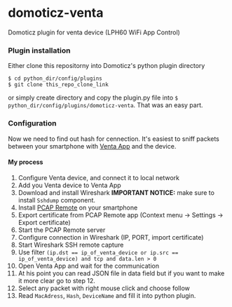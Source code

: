 # domoticz-venta
Domoticz plugin for venta device (LPH60 WiFi App Control)

### Plugin installation
Either clone this repositorny into Domoticz's python plugin directory

```
$ cd python_dir/config/plugins
$ git clone this_repo_clone_link
```

or simply create directory and copy the plugin.py file into `$ python_dir/config/plugins/domoticz-venta`.
That was an easy part.

### Configuration
Now we need to find out hash for cennection.
It's easiest to sniff packets between your smartphone with [Venta App](https://play.google.com/store/apps/details?id=de.actiworks.ventasimapp&gl=PL) and the device.

#### My process
1. Configure Venta device, and connect it to local network
2. Add you Venta device to Venta App
3. Download and install Wireshark **IMPORTANT NOTICE:** make sure to install `Sshdump` component.
4. Install [PCAP Remote](https://play.google.com/store/apps/details?id=com.egorovandreyrm.pcapremote&gl=PL) on your smartphone
5. Export certificate from PCAP Remote app (Context menu -> Settings -> Export certificate)
6. Start the PCAP Remote server
7. Configure connection in Wireshark (IP, PORT, import certificate)
8. Start Wireshark SSH remote capture
9. Use filter `(ip.dst == ip_of_venta_device or ip.src == ip_of_venta_device) and tcp and data.len > 0`
10. Open Venta App and wait for the communication
11. At his point you can read JSON file in data field but if you want to make it more clear go to step 12.
12. Select any packet with right mouse click and choose follow
13. Read `MacAdress`, `Hash`, `DeviceName` and fill it into python plugin.
